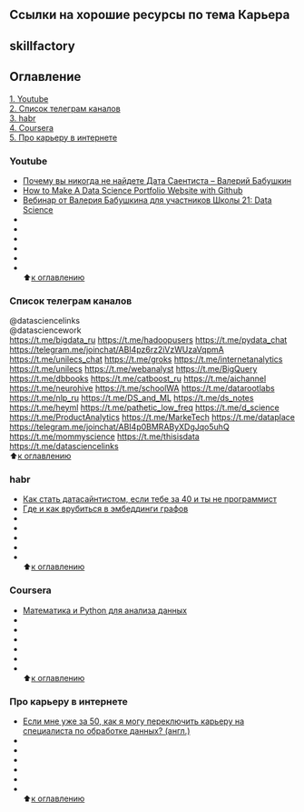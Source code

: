 ## Ссылки на хорошие ресурсы по тема Карьера
## skillfactory  

## Оглавление  
[1. Youtube](https://github.com/alex-sokolov2011/my_study/blob/master/SkillFactory/DST_10/career/links_to_resources_of_career.md#Youtube)  
[2. Список телеграм каналов](https://github.com/alex-sokolov2011/my_study/blob/master/SkillFactory/DST_10/career/links_to_resources_of_career.md#Список-телеграм-каналов)  
[3. habr](https://github.com/alex-sokolov2011/my_study/blob/master/SkillFactory/DST_10/career/links_to_resources_of_career.md#habr)  
[4. Coursera](https://github.com/alex-sokolov2011/my_study/blob/master/SkillFactory/DST_10/career/links_to_resources_of_career.md#Coursera)  
[5. Про карьеру в интернете](https://github.com/alex-sokolov2011/my_study/blob/master/SkillFactory/DST_10/career/links_to_resources_of_career.md#Про-карьеру-в-интернете)  


### Youtube
- [Почему вы никогда не найдете Дата Саентиста – Валерий Бабушкин](https://www.youtube.com/watch?v=Cs3ae65tmKA&feature=youtu.be)
- [How to Make A Data Science Portfolio Website with Github](https://youtu.be/1aXk2RViq3c?t=660)  
- [Вебинар от Валерия Бабушкина для участников Школы 21: Data Science ](https://youtu.be/BVIJgLLXnx8)  
- []()  
- []()  
- []()  
- []()  
- []()  
- []()  
:arrow_up:[к оглавлению](https://github.com/alex-sokolov2011/my_study/blob/master/SkillFactory/DST_10/career/links_to_resources_of_career.md#Оглавление)

### Список телеграм каналов

@datasciencelinks  
@datasciencework  
https://t.me/bigdata_ru
https://t.me/hadoopusers
https://t.me/pydata_chat
https://telegram.me/joinchat/ABI4pz6rz2iVzWUzaVqpmA
https://t.me/unilecs_chat
https://t.me/groks
https://t.me/internetanalytics
https://t.me/unilecs
https://t.me/webanalyst
https://t.me/BigQuery
https://t.me/dbbooks
https://t.me/catboost_ru
https://t.me/aichannel
https://t.me/neurohive
https://t.me/schoolWA
https://t.me/datarootlabs
https://t.me/nlp_ru
https://t.me/DS_and_ML
https://t.me/ds_notes
https://t.me/heyml
https://t.me/pathetic_low_freq
https://t.me/d_science
https://t.me/ProductAnalytics
https://t.me/MarkeTech
https://t.me/dataplace
https://telegram.me/joinchat/ABI4p0BMRAByXDgJqo5uhQ
https://t.me/mommyscience
https://t.me/thisisdata
https://t.me/datasciencelinks  
:arrow_up:[к оглавлению](https://github.com/alex-sokolov2011/my_study/blob/master/SkillFactory/DST_10/career/links_to_resources_of_career.md#Оглавление)

### habr
- [Как стать датасайнтистом, если тебе за 40 и ты не программист](https://habr.com/ru/company/qiwi/blog/427311/)  
- [Где и как врубиться в эмбеддинги графов](https://habr.com/ru/company/ods/blog/418727/)  
- []()  
- []()  
- []()  
- []()  
- []()  
:arrow_up:[к оглавлению](https://github.com/alex-sokolov2011/my_study/blob/master/SkillFactory/DST_10/career/links_to_resources_of_career.md#Оглавление)


### Coursera
- [Математика и Python для анализа данных](https://www.coursera.org/learn/mathematics-and-python)  
- []()  
- []()  
- []()  
- []()  
- []()  
- []()  
:arrow_up:[к оглавлению](https://github.com/alex-sokolov2011/my_study/blob/master/SkillFactory/DST_10/career/links_to_resources_of_career.md#Оглавление)



### Про карьеру в интернете
- [Если мне уже за 50, как я могу переключить карьеру на специалиста по обработке данных? (англ.)](https://www.quora.com/q/datasciencemustneeded/If-Im-already-over-50-how-can-I-switch-careers-to-a-data-scientist?ch=99&share=811f4887&srid=3CJBs)  
- []()  
- []()  
- []()  
- []()  
- []()  
- []()  
:arrow_up:[к оглавлению](https://github.com/alex-sokolov2011/my_study/blob/master/SkillFactory/DST_10/career/links_to_resources_of_career.md#Оглавление)